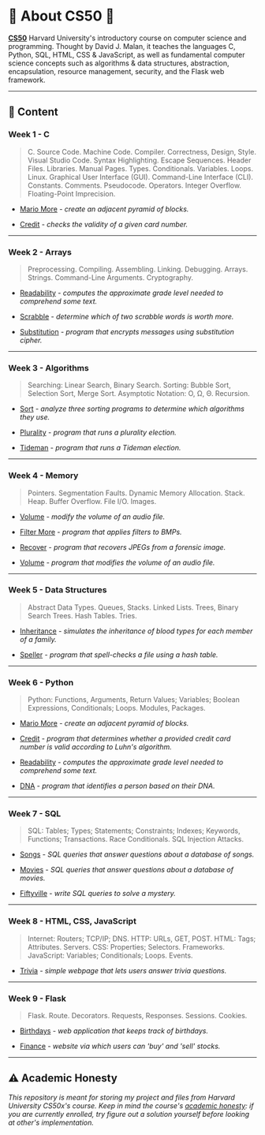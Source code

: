 # 🐤 **About CS50** 🐤

**[CS50](https://cs50.harvard.edu/x/2024/)** Harvard University's introductory course on computer science and programming. Thought by David J. Malan, it teaches the languages C, Python, SQL, HTML, CSS & JavaScript, as well as fundamental computer science concepts such as algorithms & data structures, abstraction, encapsulation, resource management, security, and the Flask web framework.

---
## :book: **Content**

### Week 1 - C
> C. Source Code. Machine Code. Compiler. Correctness, Design, Style. Visual Studio Code. Syntax Highlighting. Escape Sequences. Header Files. Libraries. Manual Pages. Types. Conditionals. Variables. Loops. Linux. Graphical User Interface (GUI). Command-Line Interface (CLI). Constants. Comments. Pseudocode. Operators. Integer Overflow. Floating-Point Imprecision.

- [Mario More](week1_C/mario-more/mario.c) - _create an adjacent pyramid of blocks._

- [Credit](week1_C/credit/credit.c) - _checks the validity of a given card number._

---

### Week 2 - Arrays
> Preprocessing. Compiling. Assembling. Linking. Debugging. Arrays. Strings. Command-Line Arguments. Cryptography.

- [Readability](week2_arrays/readability/readability.c) - _computes the approximate grade level needed to comprehend some text._

- [Scrabble](week2_arrays/scrabble/scrabble.c) - _determine which of two scrabble words is worth more._

- [Substitution](week2_arrays/substitution/substitution.c) - _program that encrypts messages using substitution cipher._

---

### Week 3 - Algorithms
> Searching: Linear Search, Binary Search. Sorting: Bubble Sort, Selection Sort, Merge Sort. Asymptotic Notation: O, Ω, Θ. Recursion.

- [Sort](week3_algorithms/sort) - _analyze three sorting programs to determine which algorithms they use._

- [Plurality](week3_algorithms/plurality/plurality.c) - _program that runs a plurality election._

- [Tideman](week3_algorithms/tideman/tideman.c) - _program that runs a Tideman election._

---

### Week 4 - Memory
> Pointers. Segmentation Faults. Dynamic Memory Allocation. Stack. Heap. Buffer Overflow. File I/O. Images.
- [Volume](week4_memory/volume/volume.c) - _modify the volume of an audio file._

- [Filter More](week4_memory/filter/filter-more/filter.c) - _program that applies filters to BMPs._

- [Recover](week4_memory/recover/recover.c) - _program that recovers JPEGs from a forensic image._

- [Volume](week4_memory/volume/volume.c) - _program that modifies the volume of an audio file._

---

### Week 5 - Data Structures
> Abstract Data Types. Queues, Stacks. Linked Lists. Trees, Binary Search Trees. Hash Tables. Tries.

- [Inheritance](week5_data_structures/inheritance/inheritance.c) - _simulates the inheritance of blood types for each member of a family._

- [Speller](week5_data_structures/speller/) - _program that spell-checks a file using a hash table._

---

### Week 6 - Python
> Python: Functions, Arguments, Return Values; Variables; Boolean Expressions, Conditionals; Loops. Modules, Packages.

- [Mario More](week6_python/sentimental-mario-more/mario.py) - _create an adjacent pyramid of blocks._

- [Credit](week6_python/sentimental-credit/credit.py) - _program that determines whether a provided credit card number is valid according to Luhn's algorithm._

- [Readability](week6_python/sentimental-readability/readability.py) - _computes the approximate grade level needed to comprehend some text._

- [DNA](week6_python/dna/dna.py) -  _program that identifies a person based on their DNA._

---

### Week 7 - SQL
> SQL: Tables; Types; Statements; Constraints; Indexes; Keywords, Functions; Transactions. Race Conditionals. SQL Injection Attacks.

- [Songs](week7_SQL/songs/) - _SQL queries that answer questions about a database of songs._

- [Movies](week7_SQL/movies/) - _SQL queries that answer questions about a database of movies._

- [Fiftyville](week7_SQL/fiftyville/) - _write SQL queries to solve a mystery._

---

### Week 8 - HTML, CSS, JavaScript
> Internet: Routers; TCP/IP; DNS. HTTP: URLs, GET, POST. HTML: Tags; Attributes. Servers. CSS: Properties; Selectors. Frameworks. JavaScript: Variables; Conditionals; Loops. Events.

- [Trivia](week7_SQL/trivia/index.html) - _simple webpage that lets users answer trivia questions._

---

### Week 9 - Flask
> Flask. Route. Decorators. Requests, Responses. Sessions. Cookies.

- [Birthdays](week9_flask/birthdays/) - _web application that keeps track of birthdays._

- [Finance](week9_flask/finance/) - _website via which users can 'buy' and 'sell' stocks._

---


## ⚠️ Academic Honesty

_This repository is meant for storing my project and files from Harvard University CS50x's course. Keep in mind the course's [academic honesty](https://cs50.harvard.edu/x/2024/honesty/): if you are currently enrolled, try figure out a solution yourself before looking at other's implementation._
